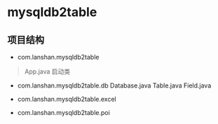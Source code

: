 # mysqldb2table
## 项目结构
+ com.lanshan.mysqldb2table
> App.java 启动类
 
+ com.lanshan.mysqldb2table.db
    Database.java
    Table.java
    Field.java

+ com.lanshan.mysqldb2table.excel
+ com.lanshan.mysqldb2table.poi
